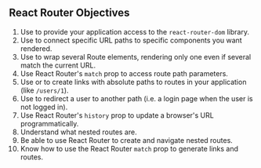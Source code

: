 ## React Router Objectives

1. Use <BrowserRouter> to provide your application access to the `react-router-dom` library.
2. Use <Route> to connect specific URL paths to specific components you want rendered.
3. Use <Switch> to wrap several Route elements, rendering only one even if several match the current URL.
4. Use React Router's `match` prop to access route path parameters.
5. Use <Link> or <NavLink> to create links with absolute paths to routes in your application (like `/users/1`).
6. Use <Redirect> to redirect a user to another path (i.e. a login page when the user is not logged in).
7. Use React Router's `history` prop to update a browser's URL programmatically.
8. Understand what nested routes are.
9. Be able to use React Router to create and navigate nested routes.
10. Know how to use the React Router `match` prop to generate links and routes.
